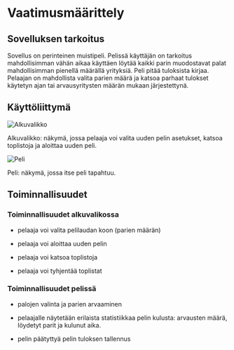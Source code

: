 # Vaatimusmäärittely

## Sovelluksen tarkoitus

Sovellus on perinteinen muistipeli. Pelissä käyttäjän on tarkoitus mahdollisimman vähän aikaa käyttäen löytää kaikki parin muodostavat palat mahdollisimman pienellä määrällä yrityksiä. Peli pitää tuloksista kirjaa. Pelaajan on mahdollista valita parien määrä ja katsoa parhaat tulokset käytetyn ajan tai arvausyritysten määrän mukaan järjestettynä. 

## Käyttöliittymä

![Alkuvalikko](alkuvalikko.jpg)

Alkuvalikko: näkymä, jossa pelaaja voi valita uuden pelin asetukset, katsoa toplistoja ja aloittaa uuden peli.

![Peli](peli.jpg)

Peli: näkymä, jossa itse peli tapahtuu.

## Toiminnallisuudet

### Toiminnallisuudet alkuvalikossa

- pelaaja voi valita pelilaudan koon (parien määrän)

- pelaaja voi aloittaa uuden pelin

- pelaaja voi katsoa toplistoja

- pelaaja voi tyhjentää toplistat

### Toiminnallisuudet pelissä

- palojen valinta ja parien arvaaminen

- pelaajalle näytetään erilaista statistiikkaa pelin kulusta: arvausten määrä, löydetyt parit ja kulunut aika.
 
- pelin päätyttyä pelin tuloksen tallennus
